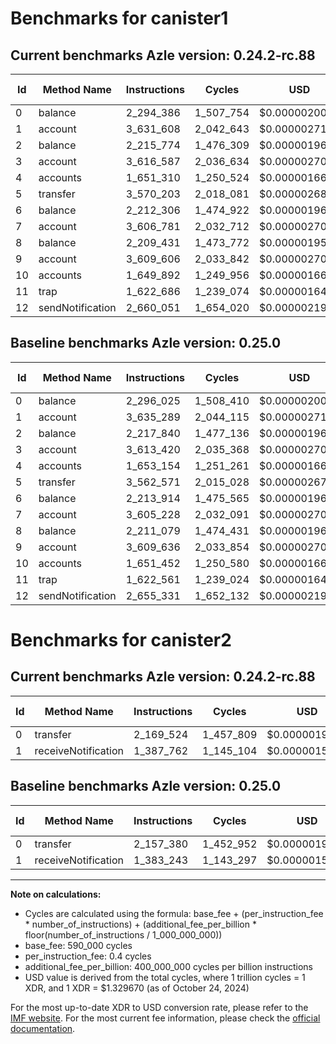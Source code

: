 # Benchmarks for canister1

## Current benchmarks Azle version: 0.24.2-rc.88

| Id  | Method Name      | Instructions | Cycles    | USD           | USD/Million Calls | Change                            |
| --- | ---------------- | ------------ | --------- | ------------- | ----------------- | --------------------------------- |
| 0   | balance          | 2_294_386    | 1_507_754 | $0.0000020048 | $2.00             | <font color="green">-1_639</font> |
| 1   | account          | 3_631_608    | 2_042_643 | $0.0000027160 | $2.71             | <font color="green">-3_681</font> |
| 2   | balance          | 2_215_774    | 1_476_309 | $0.0000019630 | $1.96             | <font color="green">-2_066</font> |
| 3   | account          | 3_616_587    | 2_036_634 | $0.0000027081 | $2.70             | <font color="red">+3_167</font>   |
| 4   | accounts         | 1_651_310    | 1_250_524 | $0.0000016628 | $1.66             | <font color="green">-1_844</font> |
| 5   | transfer         | 3_570_203    | 2_018_081 | $0.0000026834 | $2.68             | <font color="red">+7_632</font>   |
| 6   | balance          | 2_212_306    | 1_474_922 | $0.0000019612 | $1.96             | <font color="green">-1_608</font> |
| 7   | account          | 3_606_781    | 2_032_712 | $0.0000027028 | $2.70             | <font color="red">+1_553</font>   |
| 8   | balance          | 2_209_431    | 1_473_772 | $0.0000019596 | $1.95             | <font color="green">-1_648</font> |
| 9   | account          | 3_609_606    | 2_033_842 | $0.0000027043 | $2.70             | <font color="green">-30</font>    |
| 10  | accounts         | 1_649_892    | 1_249_956 | $0.0000016620 | $1.66             | <font color="green">-1_560</font> |
| 11  | trap             | 1_622_686    | 1_239_074 | $0.0000016476 | $1.64             | <font color="red">+125</font>     |
| 12  | sendNotification | 2_660_051    | 1_654_020 | $0.0000021993 | $2.19             | <font color="red">+4_720</font>   |

## Baseline benchmarks Azle version: 0.25.0

| Id  | Method Name      | Instructions | Cycles    | USD           | USD/Million Calls |
| --- | ---------------- | ------------ | --------- | ------------- | ----------------- |
| 0   | balance          | 2_296_025    | 1_508_410 | $0.0000020057 | $2.00             |
| 1   | account          | 3_635_289    | 2_044_115 | $0.0000027180 | $2.71             |
| 2   | balance          | 2_217_840    | 1_477_136 | $0.0000019641 | $1.96             |
| 3   | account          | 3_613_420    | 2_035_368 | $0.0000027064 | $2.70             |
| 4   | accounts         | 1_653_154    | 1_251_261 | $0.0000016638 | $1.66             |
| 5   | transfer         | 3_562_571    | 2_015_028 | $0.0000026793 | $2.67             |
| 6   | balance          | 2_213_914    | 1_475_565 | $0.0000019620 | $1.96             |
| 7   | account          | 3_605_228    | 2_032_091 | $0.0000027020 | $2.70             |
| 8   | balance          | 2_211_079    | 1_474_431 | $0.0000019605 | $1.96             |
| 9   | account          | 3_609_636    | 2_033_854 | $0.0000027044 | $2.70             |
| 10  | accounts         | 1_651_452    | 1_250_580 | $0.0000016629 | $1.66             |
| 11  | trap             | 1_622_561    | 1_239_024 | $0.0000016475 | $1.64             |
| 12  | sendNotification | 2_655_331    | 1_652_132 | $0.0000021968 | $2.19             |

# Benchmarks for canister2

## Current benchmarks Azle version: 0.24.2-rc.88

| Id  | Method Name         | Instructions | Cycles    | USD           | USD/Million Calls | Change                           |
| --- | ------------------- | ------------ | --------- | ------------- | ----------------- | -------------------------------- |
| 0   | transfer            | 2_169_524    | 1_457_809 | $0.0000019384 | $1.93             | <font color="red">+12_144</font> |
| 1   | receiveNotification | 1_387_762    | 1_145_104 | $0.0000015226 | $1.52             | <font color="red">+4_519</font>  |

## Baseline benchmarks Azle version: 0.25.0

| Id  | Method Name         | Instructions | Cycles    | USD           | USD/Million Calls |
| --- | ------------------- | ------------ | --------- | ------------- | ----------------- |
| 0   | transfer            | 2_157_380    | 1_452_952 | $0.0000019319 | $1.93             |
| 1   | receiveNotification | 1_383_243    | 1_143_297 | $0.0000015202 | $1.52             |

---

**Note on calculations:**

-   Cycles are calculated using the formula: base_fee + (per_instruction_fee \* number_of_instructions) + (additional_fee_per_billion \* floor(number_of_instructions / 1_000_000_000))
-   base_fee: 590_000 cycles
-   per_instruction_fee: 0.4 cycles
-   additional_fee_per_billion: 400_000_000 cycles per billion instructions
-   USD value is derived from the total cycles, where 1 trillion cycles = 1 XDR, and 1 XDR = $1.329670 (as of October 24, 2024)

For the most up-to-date XDR to USD conversion rate, please refer to the [IMF website](https://www.imf.org/external/np/fin/data/rms_sdrv.aspx).
For the most current fee information, please check the [official documentation](https://internetcomputer.org/docs/current/developer-docs/gas-cost#execution).
